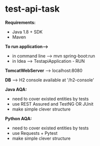 # test-api-task

**Requirements:**
- Java 1.8 + SDK
- Maven

**To run application-->**
- in command line --> mvn spring-boot:run
- in Idea --> TestapiApplication - RUN 

**TomcatWebServer** --> localhost:8080

**DB** --> H2 console available at '/h2-console'

**Java AQA:**
- need to cover existed entities by tests
- use REST Assured and TestNG OR JUnit
- make simple clever structure

**Python AQA:** 
- need to cover existed entities by tests
- use Requests + Pytest
- make simple clever structure
